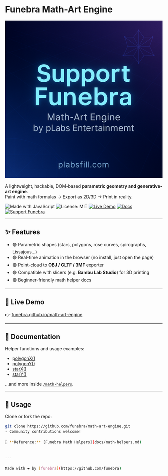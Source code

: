 # Funebra Math-Art Engine

![Funebra Engine](https://raw.githubusercontent.com/funebra/math-art-engine/main/assets/og/funebra-support.png)

A lightweight, hackable, DOM-based **parametric geometry and generative-art engine**.  
Paint with math formulas → Export as 2D/3D → Print in reality.

<!-- Badges -->
![Made with JavaScript](https://img.shields.io/badge/Made%20with-JavaScript-yellow?logo=javascript)
![License: MIT](https://img.shields.io/badge/License-MIT-blue.svg)
[![Live Demo](https://img.shields.io/badge/Demo-Online-brightgreen)](https://funebra.github.io/math-art-engine/)
[![Docs](https://img.shields.io/badge/Docs-Math%20Helpers-orange)](https://funebra.github.io/math-art-engine/math-helpers/)
[![Support Funebra](https://img.shields.io/badge/Donate-Support%20Us-red)](https://plabsfill.com/donate.html)


---

## ✨ Features
- 🟢 Parametric shapes (stars, polygons, rose curves, spirographs, Lissajous…)  
- 🟢 Real-time animation in the browser (no install, just open the page)  
- 🟢 Point-cloud to **OBJ / GLTF / 3MF** exporter  
- 🟢 Compatible with slicers (e.g. **Bambu Lab Studio**) for 3D printing  
- 🟢 Beginner-friendly math helper docs  

---

## 🚀 Live Demo
👉 [funebra.github.io/math-art-engine](https://funebra.github.io/math-art-engine/)

---

## 📘 Documentation
Helper functions and usage examples:  
- [polygonX()](https://funebra.github.io/math-art-engine/math-helpers/polygonX/)  
- [polygonY()](https://funebra.github.io/math-art-engine/math-helpers/polygonY/)  
- [starX()](https://funebra.github.io/math-art-engine/math-helpers/starX/)  
- [starY()](https://funebra.github.io/math-art-engine/math-helpers/starY/)  

…and more inside [`/math-helpers`](https://funebra.github.io/math-art-engine/math-helpers/).

---

## 🔧 Usage
Clone or fork the repo:
```bash
git clone https://github.com/funebra/math-art-engine.git
- Community contributions welcome!

📖 **Reference:** [Funebra Math Helpers](docs/math-helpers.md)


---

Made with ❤️ by [funebra](https://github.com/funebra)
